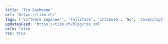 ```yaml
---
title: 'Tim Bachmann'
url: 'https://tiim.ch/'
tags: ['Software Engineer', 'Fullstack', 'Indieweb', 'Go', 'JavaScript', 'Rust', 'Svelte', 'Markdown', 'Java', 'Docker']
updatesFeed: 'https://tiim.ch/blog/rss.xml'
nsfw: false
rss: true
---
```

